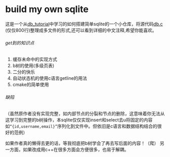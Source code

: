 
# build my own sqlite
这是一个从[db_tutorial](https://github.com/cstack/db_tutorial/)中学习的如何搭建简单sqlite的一个小仓库，将源代码[db.c](https://github.com/cstack/db_tutorial/blob/master/db.c#L236) (仅仅800行)整理成多文件的形式,还可以看到详细的中文注释,希望你能喜欢。
###### get到的知识点
1. 缓存未命中的实现方式
2. b树的使用(多级页表)
3. 二分的快乐
4. 自动状态机的使用c语言getline的用法
5. cmake的简单使用

###### 缺陷
（虽然原作者没有实现完整，如内部节点的分裂和节点的删除，这意味着你无法从这学习到完整的b树操作，本sqlite仅仅实现insert和select去u将固定的内容如`“{id,username,email}”`序列化到文件中。但依旧是c语言和数据结构结合的很好的范例）

如果作者真的懒得去更的话，等我彻底把b树学会了再去写后面的内容！（爬）
另一方面，如果改成用c++在很多方面会方便很多，也易于解耦。